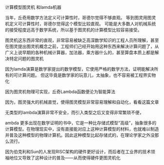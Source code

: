 计算模型图灵机 和lamda机器


当年，丘奇用数学方法定义可计算性时，哥德尔觉得不够直观。
等到图灵用图灵机定义可计算性时，哥德尔觉得这个模型比较直观。
 可能是大多数人对机械系统的接受程度远高于数学系统，所以基于图灵机的计算模型比较容易接受。




图灵机这东西非常的直观，非常容易被缺乏高深数学知识的工程人员所理解，甚至在图灵提出图灵机概念之前，工程师们己经开始用这种东西来解决计算问题了，从广义上说早期的各种机械计算器，加法器，乘方器什么的，甚至算盘本质上都是解决特定问题的图灵机

因为lamda演算是数学家提出的数学模型，它使用严格的数学方法，证明能解决所有的可计算问题。 但这毕竟是数学家的玩意儿，太抽象，也不容易被工程界实物化

因为图灵机物理可实现，丘奇Lambda函数便沦为智能算法

因为，图灵强大的机械直觉，使得图灵模型非常容易理解和自动化，看看这篇文章


无类型的lambda演算非常不安全，而引入类型之后又变得非常繁琐不便，


ambda 更多出现在数学证明的书中，它是一种比存储式模型“高级”，抽象很多的计算模型。在物理现实中，没有直接能对应上这种计算模型的材料，也就难以制造并普及这种模型的物理计算机。因此这种模型比起存储式的，在理论学家之外没那么流行。

因为伯克利和Sun的人发现RISC架构的硬件更好设计，而后者在工业界的技术领袖地位又导致了这种设计的普及——从而使得硬件更图灵机化
